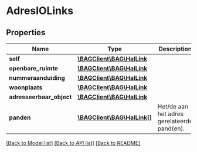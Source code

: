# AdresIOLinks

## Properties
Name | Type | Description | Notes
------------ | ------------- | ------------- | -------------
**self** | [**\BAGClient\BAG\HalLink**](HalLink.md) |  | [optional] 
**openbare_ruimte** | [**\BAGClient\BAG\HalLink**](HalLink.md) |  | [optional] 
**nummeraanduiding** | [**\BAGClient\BAG\HalLink**](HalLink.md) |  | [optional] 
**woonplaats** | [**\BAGClient\BAG\HalLink**](HalLink.md) |  | [optional] 
**adresseerbaar_object** | [**\BAGClient\BAG\HalLink**](HalLink.md) |  | [optional] 
**panden** | [**\BAGClient\BAG\HalLink[]**](HalLink.md) | Het/de aan het adres gerelateerde pand(en). | [optional] 

[[Back to Model list]](../../README.md#documentation-for-models) [[Back to API list]](../../README.md#documentation-for-api-endpoints) [[Back to README]](../../README.md)

